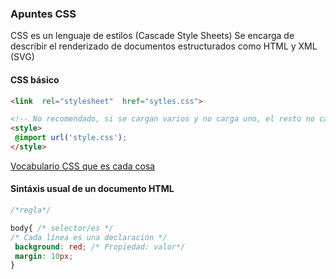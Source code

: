 ### Apuntes CSS

CSS es un lenguaje de estilos (Cascade Style Sheets) Se encarga de describir el renderizado de documentos estructurados como HTML y XML (SVG)

#### **CSS**  básico
```html
<link  rel="stylesheet"  href="sytles.css">

<!-- No recomendado, si se cargan varios y no carga uno, el resto no carga -->
<style>
 @import url('style.css');
</style>
```
[Vocabulario CSS que es cada cosa](http://apps.workflower.fi/vocabs/css/es)
#### Sintáxis usual de un documento **HTML**
```css
/*regla*/

body{ /* selector/es */ 
/* Cada línea es una declaración */
 background: red; /* Propiedad: valor*/
 margin: 10px;  
}

```
<!--stackedit_data:
eyJoaXN0b3J5IjpbLTkzNjAwMzk5OCwtMTI1NDQ5NzcxMiwtOD
Q4MDI5MDY4LDU0OTI1MTUzOSwtMTY1MjE1ODEwMiwxNTIyMDcz
MzU3XX0=
-->